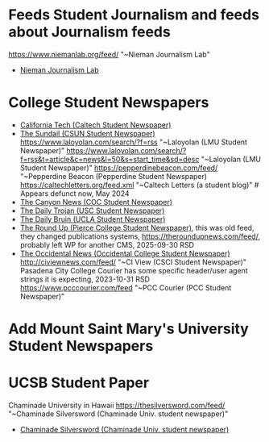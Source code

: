 
# Feeds Student Journalism and feeds about Journalism feeds

https://www.niemanlab.org/feed/ "~Nieman Journalism Lab"

- [Nieman Journalism Lab](https://feeds.feedburner.com/NiemanJournalismLab)


# College Student Newspapers

- [California Tech (Caltech Student Newspaper)](https://tech.caltech.edu/index.xml)
- [The Sundail (CSUN Student Newspaper)](https://sundial.csun.edu/feed/)
https://www.laloyolan.com/search/?f=rss "~Laloyolan (LMU Student Newspaper)"
https://www.laloyolan.com/search/?f=rss&t=article&c=news&l=50&s=start_time&sd=desc "~Laloyolan (LMU Student Newspaper)"
https://pepperdinebeacon.com/feed/ "~Pepperdine Beacon (Pepperdine Student Newspaper)
https://caltechletters.org/feed.xml "~Caltech Letters (a student blog)" # Appears defunct now, May 2024
- [The Canyon News (COC Student Newspaper)](https://canyonsnews.com/feed/)
- [The Daily Trojan (USC Student Newspaper)](https://dailytrojan.com/feed/)
- [The Daily Bruin (UCLA Student Newspaper)](https://wp.dailybruin.com/feed/)
- [The Round Up (Pierce College Student Newspaper)](http://www.piercemediaarts.com/search/?f=rss&t=article&c=the_roundup&l=50&s=start_time&sd=desc), this was old feed, they changed publications systems, <https://theroundupnews.com/feed/>, probably left WP for another CMS, 2025-09-30 RSD
- [The Occidental News (Occidental College Student Newspaper)](https://theoccidentalnews.com/feed)
http://civiewnews.com/feed/ "~CI View (CSCI Student Newspaper)"
Pasadena City College Courier has some specific header/user agent strings it is expecting, 2023-10-31 RSD
https://www.pcccourier.com/feed "~PCC Courier (PCC Student Newspaper)"

# Add Mount Saint Mary's University Student Newspapers

# UCSB Student Paper

Chaminade University in Hawaii
https://thesilversword.com/feed/ "~Chaminade Silversword (Chaminade Univ. student newspaper)"
- [Chaminade Silversword (Chaminade Univ. student newspaper)](https://thesilversword.com/category/news/feed/)

